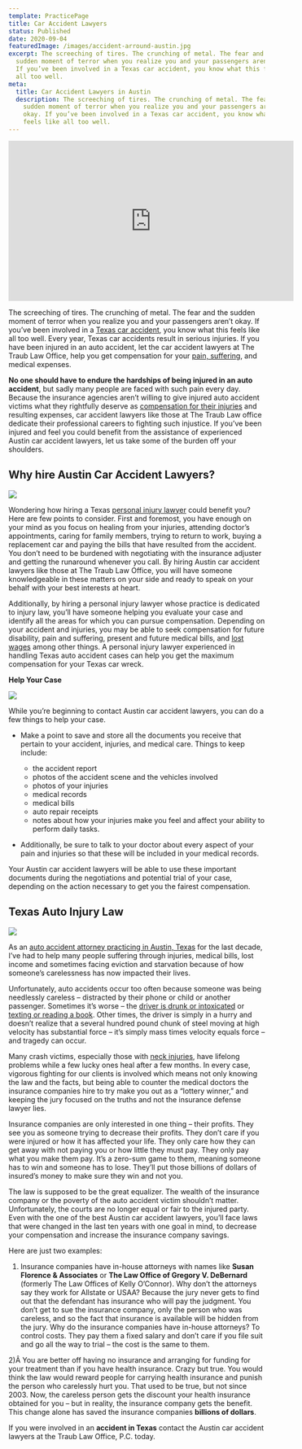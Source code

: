 ```yaml
---
template: PracticePage
title: Car Accident Lawyers
status: Published
date: 2020-09-04
featuredImage: /images/accident-arround-austin.jpg
excerpt: The screeching of tires. The crunching of metal. The fear and the
  sudden moment of terror when you realize you and your passengers aren’t okay.
  If you’ve been involved in a Texas car accident, you know what this feels like
  all too well.
meta:
  title: Car Accident Lawyers in Austin
  description: The screeching of tires. The crunching of metal. The fear and the
    sudden moment of terror when you realize you and your passengers aren’t
    okay. If you’ve been involved in a Texas car accident, you know what this
    feels like all too well.
---
```

<iframe width="560" height="315" src="https://www.youtube.com/embed/MVYzhAIwwJQ" frameborder="0" allow="accelerometer; autoplay; encrypted-media; gyroscope; picture-in-picture" allowfullscreen></iframe>

<!--StartFragment-->

The screeching of tires. The crunching of metal. The fear and the sudden moment of terror when you realize you and your passengers aren’t okay. If you’ve been involved in a [Texas car accident](/faq/car-accident-information/), you know what this feels like all too well. Every year, Texas car accidents result in serious injuries. If you have been injured in an auto accident, let the car accident lawyers at The Traub Law Office, help you get compensation for your [pain, suffering](/faq/pain-and-suffering/), and medical expenses.

**No one should have to endure the hardships of being injured in an auto accident**, but sadly many people are faced with such pain every day. Because the insurance agencies aren’t willing to give injured auto accident victims what they rightfully deserve as [compensation for their injuries](/what-is-my-case-worth/) and resulting expenses, car accident lawyers like those at The Traub Law office dedicate their professional careers to fighting such injustice. If you’ve been injured and feel you could benefit from the assistance of experienced Austin car accident lawyers, let us take some of the burden off your shoulders.

## **Why hire Austin Car Accident Lawyers?**

<!--EndFragment-->

![](/images/car-accident.jpg)

<!--StartFragment-->

Wondering how hiring a Texas [personal injury lawyer](/practice-areas/serious-personal-injury/) could benefit you? Here are few points to consider. First and foremost, you have enough on your mind as you focus on healing from your injuries, attending doctor’s appointments, caring for family members, trying to return to work, buying a replacement car and paying the bills that have resulted from the accident. You don’t need to be burdened with negotiating with the insurance adjuster and getting the runaround whenever you call. By hiring Austin car accident lawyers like those at The Traub Law Office, you will have someone knowledgeable in these matters on your side and ready to speak on your behalf with your best interests at heart.

Additionally, by hiring a personal injury lawyer whose practice is dedicated to injury law, you’ll have someone helping you evaluate your case and identify all the areas for which you can pursue compensation. Depending on your accident and injuries, you may be able to seek compensation for future disability, pain and suffering, present and future medical bills, and [lost wages](/lost-wages-due-to-an-injury/) among other things. A personal injury lawyer experienced in handling Texas auto accident cases can help you get the maximum compensation for your Texas car wreck.

**Help Your Case**

<!--EndFragment-->

![](/images/help-your-case.jpg)

<!--StartFragment-->

While you’re beginning to contact Austin car accident lawyers, you can do a few things to help your case.

* Make a point to save and store all the documents you receive that pertain to your accident, injuries, and medical care. Things to keep include:

  * the accident report
  * photos of the accident scene and the vehicles involved
  * photos of your injuries
  * medical records
  * medical bills
  * auto repair receipts
  * notes about how your injuries make you feel and affect your ability to perform daily tasks.
* Additionally, be sure to talk to your doctor about every aspect of your pain and injuries so that these will be included in your medical records.

Your Austin car accident lawyers will be able to use these important documents during the negotiations and potential trial of your case, depending on the action necessary to get you the fairest compensation.

## Texas Auto Injury Law

<!--EndFragment-->

![](/images/car-accident.-lawjpg.jpg)

<!--StartFragment-->

As an [auto accident attorney practicing in Austin, Texas](https://www.austinaccidentlawyer.com/) for the last decade, I’ve had to help many people suffering through injuries, medical bills, lost income and sometimes facing eviction and starvation because of how someone’s carelessness has now impacted their lives.

Unfortunately, auto accidents occur too often because someone was being needlessly careless – distracted by their phone or child or another passenger. Sometimes it’s worse – the [driver is drunk or intoxicated](/practice-areas/drunk-driving-accident-lawyer/) or [texting or reading a book](/practice-areas/distracted-driver/). Other times, the driver is simply in a hurry and doesn’t realize that a several hundred pound chunk of steel moving at high velocity has substantial force – it’s simply mass times velocity equals force – and tragedy can occur.

Many crash victims, especially those with [neck injuries](/practice-areas/austin-soft-tissue-damage-attorneys/), have lifelong problems while a few lucky ones heal after a few months. In every case, vigorous fighting for our clients is involved which means not only knowing the law and the facts, but being able to counter the medical doctors the insurance companies hire to try make you out as a “lottery winner,” and keeping the jury focused on the truths and not the insurance defense lawyer lies.

Insurance companies are only interested in one thing – their profits. They see you as someone trying to decrease their profits. They don’t care if you were injured or how it has affected your life. They only care how they can get away with not paying you or how little they must pay. They only pay what you make them pay. It’s a zero-sum game to them, meaning someone has to win and someone has to lose. They’ll put those billions of dollars of insured’s money to make sure they win and not you.

The law is supposed to be the great equalizer. The wealth of the insurance company or the poverty of the auto accident victim shouldn’t matter. Unfortunately, the courts are no longer equal or fair to the injured party. Even with the one of the best Austin car accident lawyers, you’ll face laws that were changed in the last ten years with one goal in mind, to decrease your compensation and increase the insurance company savings.

Here are just two examples:

1. Insurance companies have in-house attorneys with names like **Susan Florence & Associates** or **The Law Office of Gregory V. DeBernard** (formerly The Law Offices of Kelly O’Connor). Why don’t the attorneys say they work for Allstate or USAA? Because the jury never gets to find out that the defendant has insurance who will pay the judgment. You don’t get to sue the insurance company, only the person who was careless, and so the fact that insurance is available will be hidden from the jury. Why do the insurance companies have in-house attorneys? To control costs. They pay them a fixed salary and don’t care if you file suit and go all the way to trial – the cost is the same to them.

2)Â You are better off having no insurance and arranging for funding for your treatment than if you have health insurance. Crazy but true. You would think the law would reward people for carrying health insurance and punish the person who carelessly hurt you. That used to be true, but not since 2003. Now, the careless person gets the discount your health insurance obtained for you – but in reality, the insurance company gets the benefit. This change alone has saved the insurance companies **billions of dollars**.

If you were involved in an **accident in Texas** contact the Austin car accident lawyers at the Traub Law Office, P.C. today.

<!--EndFragment-->